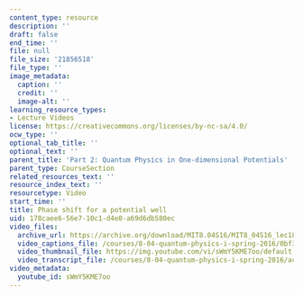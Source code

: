 ```yaml
---
content_type: resource
description: ''
draft: false
end_time: ''
file: null
file_size: '21856518'
file_type: ''
image_metadata:
  caption: ''
  credit: ''
  image-alt: ''
learning_resource_types:
- Lecture Videos
license: https://creativecommons.org/licenses/by-nc-sa/4.0/
ocw_type: ''
optional_tab_title: ''
optional_text: ''
parent_title: 'Part 2: Quantum Physics in One-dimensional Potentials'
parent_type: CourseSection
related_resources_text: ''
resource_index_text: ''
resourcetype: Video
start_time: ''
title: Phase shift for a potential well
uid: 178caee6-56e7-10c1-d4e0-a69d6db580ec
video_files:
  archive_url: https://archive.org/download/MIT8.04S16/MIT8_04S16_lec18_s2_300k.mp4
  video_captions_file: /courses/8-04-quantum-physics-i-spring-2016/0bf35b064a0854c7bcf84034fc591cbf_sWmY5KME7oo.vtt
  video_thumbnail_file: https://img.youtube.com/vi/sWmY5KME7oo/default.jpg
  video_transcript_file: /courses/8-04-quantum-physics-i-spring-2016/acdeeec4a19448bc7b7c9051c4348f62_sWmY5KME7oo.pdf
video_metadata:
  youtube_id: sWmY5KME7oo
---
```

